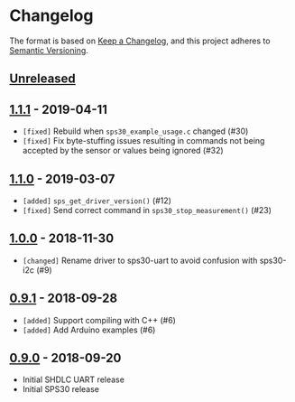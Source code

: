 # Changelog

The format is based on [Keep a Changelog](https://keepachangelog.com/en/1.0.0/),
and this project adheres to [Semantic Versioning](https://semver.org/spec/v2.0.0.html).

## [Unreleased]

## [1.1.1] - 2019-04-11

 * `[fixed]` Rebuild when `sps30_example_usage.c` changed (#30)
 * `[fixed]` Fix byte-stuffing issues resulting in commands not being accepted
             by the sensor or values being ignored (#32)

## [1.1.0] - 2019-03-07

 * `[added]` `sps_get_driver_version()` (#12)
 * `[fixed]` Send correct command in `sps30_stop_measurement()` (#23)

## [1.0.0] - 2018-11-30

 * `[changed]` Rename driver to sps30-uart to avoid confusion with sps30-i2c (#9)

## [0.9.1] - 2018-09-28

 * `[added]` Support compiling with C++ (#6)
 * `[added]` Add Arduino examples (#6)

## [0.9.0] - 2018-09-20

 * Initial SHDLC UART release
 * Initial SPS30 release

[Unreleased]: https://github.com/Sensirion/embedded-uart-sps/compare/1.1.1...master
[1.1.1]: https://github.com/Sensirion/embedded-uart-sps/compare/1.1.0...1.1.1
[1.1.0]: https://github.com/Sensirion/embedded-uart-sps/compare/1.0.0...1.1.0
[1.0.0]: https://github.com/Sensirion/embedded-uart-sps/compare/0.9.1...1.0.0
[0.9.1]: https://github.com/Sensirion/embedded-uart-sps/compare/0.9.0...0.9.1
[0.9.0]: https://github.com/Sensirion/embedded-uart-sps/releases/tag/0.9.0
